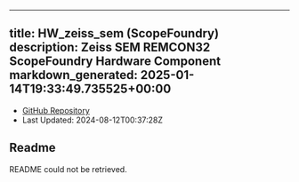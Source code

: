 
---
title: HW_zeiss_sem (ScopeFoundry)
description: Zeiss SEM REMCON32 ScopeFoundry Hardware Component
markdown_generated: 2025-01-14T19:33:49.735525+00:00
---
- [GitHub Repository](https://github.com/ScopeFoundry/HW_zeiss_sem)
- Last Updated: 2024-08-12T00:37:28Z
## Readme
README could not be retrieved.
